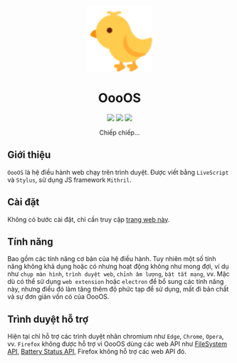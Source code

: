 <p align="center">
   <img src="./icon.svg" height="148">
</p>

<h1 align="center">
   OooOS
</h1>

<p align="center">
   <img src="https://raw.githubusercontent.com/webuild-community/badge/master/svg/made.svg">
   <!-- <img src="https://img.shields.io/badge/made_in-Vietnam-crimson"> -->
   <img src="https://img.shields.io/badge/made_with-LiveScript-blue">
   <img src="https://img.shields.io/badge/version-v0.6.0-orange">
</p>

<p align="center">
   Chiếp chiếp...
</p>

## Giới thiệu

`OooOS` là hệ điều hành web chạy trên trình duyệt. Được viết bằng `LiveScript` và `Stylus`, sử dụng JS framework `Mithril`.

## Cài đặt

Không có bước cài đặt, chỉ cần truy cập [trang web này](https://oooos.vercel.app).

## Tính năng

Bao gồm các tính năng cơ bản của hệ điều hành. Tuy nhiên một số tính năng không khả dụng hoặc có nhưng hoạt động không như mong đợi, ví dụ như `chụp màn hình`, `trình duyệt web`, `chỉnh âm lượng`, `bật tắt mạng`, vv. Mặc dù có thể sử dụng `web extension` hoặc `electron` để bổ sung các tính năng này, nhưng điều đó làm tăng thêm độ phức tạp để sử dụng, mất đi bản chất và sự đơn giản vốn có của OooOS.

## Trình duyệt hỗ trợ

Hiện tại chỉ hỗ trợ các trình duyệt nhân chromium như `Edge`, `Chrome`, `Opera`, vv. `Firefox` không được hỗ trợ vì OooOS dùng các web API như [FileSystem API](https://developer.mozilla.org/en-US/docs/Web/API/FileSystem), [Battery Status API](https://developer.mozilla.org/en-US/docs/Web/API/Battery_Status_API), Firefox không hỗ trợ các web API đó.
